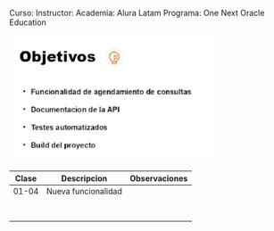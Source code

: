 Curso:
Instructor:
Academia: Alura Latam
Programa: One Next Oracle Education


![img.png](img.png)

| Clase | Descripcion         | Observaciones |
|-------|---------------------|---------------|
| 01-04 | Nueva funcionalidad |               |
|       |                     |               |
|       |                     |               |
|       |                     |               |
|       |                     |               |
|       |                     |               |
|       |                     |               |
|       |                     |               |
|       |                     |               |

